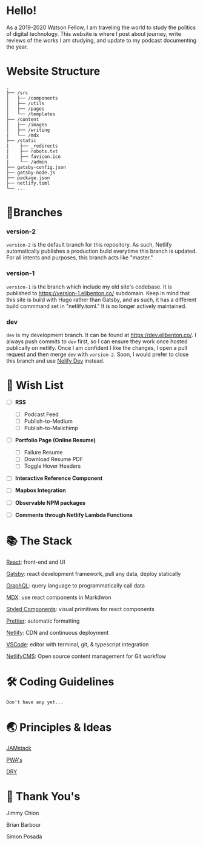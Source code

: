 # Hello!

As a 2019-2020 Watson Fellow, I am traveling the world to study the politics of digital technology. This website is where I post about journey, write reviews of the works I am studying, and update to my podcast documenting the year.

# Website Structure

    .
    ├── /src
    │   ├── /components
    │   ├── /utils
    │   ├── /pages
    │   └── /templates
    ├── /content
    │   ├── /images
    │   ├── /writing
    |   └── /mdx
    ├── /static
    |    ├── _redirects
    |    ├── robots.txt
    |    ├── favicon.ico
    |    └── /admin
    ├── gatsby-config.json
    ├── gatsby-node.js
    ├── package.json
    ├── netlify.toml
    └── ...
    
# 🌲Branches

### version-2

`version-2` is the default branch for this repository. As such, Netlify automatically publishes a production build everytime this branch is updated. For all intents and purposes, this branch acts like "master."

### version-1

`version-1` is the branch which include my old site's codebase. It is published to https://version-1.elibenton.co/ subdomain. Keep in mind that this site is build with Hugo rather than Gatsby, and as such, it has a different build commmand set in "netlify.toml." It is no longer actively maintained.

### dev

`dev` is my development branch. It can be found at https://dev.elibenton.co/. I always push commits to `dev` first, so I can ensure they work once hosted publically on netlify. Once I am confident I like the changes, I open a pull request and then merge `dev` with `version-2`. Soon, I would prefer to close this branch and use [Nelify Dev](https://www.netlify.com/products/dev/) instead.

# 🎁 Wish List

- [ ] **RSS**

  - [ ] Podcast Feed
  - [ ] Publish-to-Medium
  - [ ] Publish-to-Mailchimp

- [ ] **Portfolio Page (Online Resume)**

  - [ ] Failure Resume
  - [ ] Download Resume PDF
  - [ ] Toggle Hover Headers

- [ ] **Interactive Reference Component**
- [ ] **Mapbox Integration**
- [ ] **Observable NPM packages**
- [ ] **Comments through Netlify Lambda Functions**

# 📚 The Stack

[React](https://reactjs.org/): front-end and UI

[Gatsby](https://www.gatsbyjs.com/): react development framework, pull any data, deploy statically

[GraphQL](https://graphql.org/): query language to programmatically call data

[MDX](https://mdxjs.com/): use react components in Markdwon

[Styled Components](https://www.styled-components.com/): visual primitives for react components

[Prettier](https://prettier.io/): automatic formatting

[Netlify](https://www.netlify.com/): CDN and continuous deployment

[VSCode](https://code.visualstudio.com/): editor with terminal, git, & typescript integration

[NetlifyCMS](https://www.netlifycms.org/): Open source content management for Git workflow

# 🛠 Coding Guidelines

    Don't have any yet...

# 🌏 Principles & Ideas

[JAMstack](https://jamstack.org/)

[PWA's](https://alistapart.com/article/yes-that-web-project-should-be-a-pwa#section1)

[DRY](https://blog.usejournal.com/the-pragmatic-programmer-is-essential-reading-for-software-developers-443940b8ef9f)

# 🙏 Thank You's

Jimmy Chion

Brian Barbour

Simon Posada
